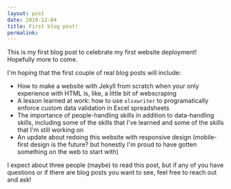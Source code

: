 ```yaml
---
layout: post
date: 2019-12-04
title: First blog post!
permalink: 
---
```


This is my first blog post to celebrate my first website deployment! Hopefully more to come.   

I'm hoping that the first couple of real blog posts will include:  
  * How to make a website with Jekyll from scratch when your only experience with HTML is, like, a little bit of webscraping
  * A lesson learned at work: how to use `xlsxwriter` to programatically enforce custom data validation in Excel spreadsheets
  * The importance of people-handling skills in addition to data-handling skills, including some of the skills that I've learned and some of the skills that I'm still working on
  * An update about redoing this website with responsive design (mobile-first design is the future? but honestly I'm proud to have gotten something on the web to start with)

I expect about three people (maybe) to read this post, but if any of you have questions or if there are blog posts you want to see, feel free to reach out and ask!